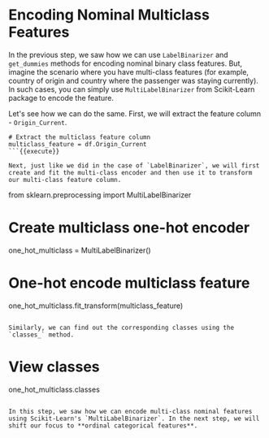 # Encoding Nominal Multiclass Features

In the previous step, we saw how we can use `LabelBinarizer` and `get_dummies` methods for encoding nominal binary class features. But, imagine the scenario where you have multi-class features (for example, country of origin and country where the passenger was staying currently). In such cases, you can simply use `MultiLabelBinarizer` from Scikit-Learn package to encode the feature.

Let's see how we can do the same. First, we will extract the feature column - `Origin_Current`.

```
# Extract the multiclass feature column
multiclass_feature = df.Origin_Current
```{{execute}}

Next, just like we did in the case of `LabelBinarizer`, we will first create and fit the multi-class encoder and then use it to transform our multi-class feature column.

```
from sklearn.preprocessing import MultiLabelBinarizer
# Create multiclass one-hot encoder
one_hot_multiclass = MultiLabelBinarizer()

# One-hot encode multiclass feature
one_hot_multiclass.fit_transform(multiclass_feature)
``` {{execute}}

Similarly, we can find out the corresponding classes using the `classes_` method.

```
# View classes
one_hot_multiclass.classes
``` {{execute}}

In this step, we saw how we can encode multi-class nominal features using Scikit-Learn's `MultiLabelBinarizer`. In the next step, we will shift our focus to **ordinal categorical features**.
